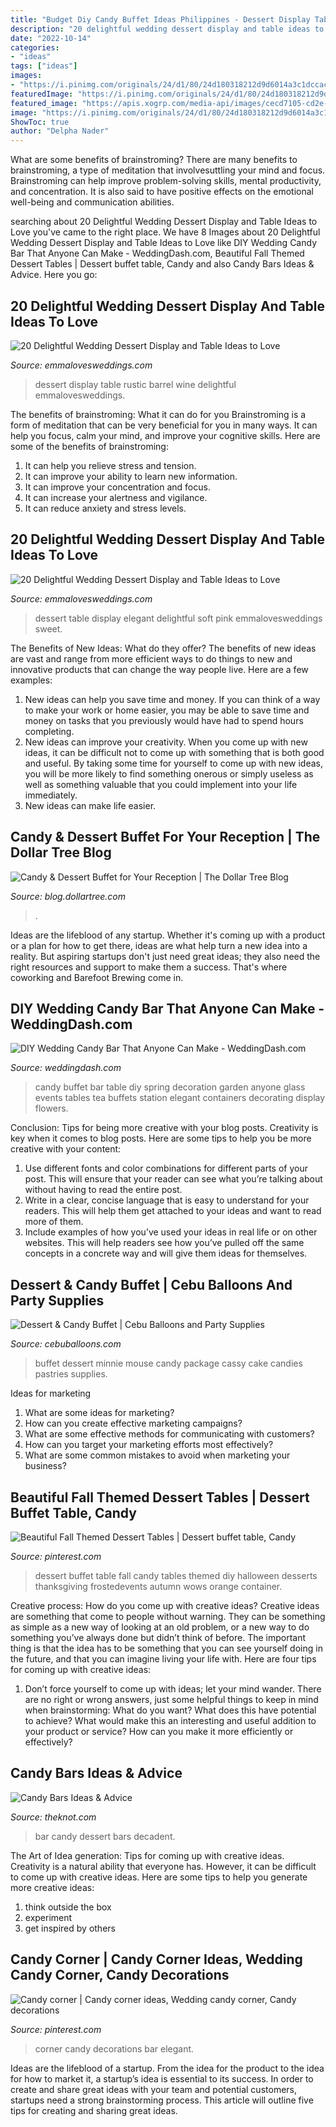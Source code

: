 ```yaml
---
title: "Budget Diy Candy Buffet Ideas Philippines - Dessert Display Table Rustic Barrel Wine Delightful Emmalovesweddings"
description: "20 delightful wedding dessert display and table ideas to love"
date: "2022-10-14"
categories:
- "ideas"
tags: ["ideas"]
images:
- "https://i.pinimg.com/originals/24/d1/80/24d180318212d9d6014a3c1dccac5750.jpg"
featuredImage: "https://i.pinimg.com/originals/24/d1/80/24d180318212d9d6014a3c1dccac5750.jpg"
featured_image: "https://apis.xogrp.com/media-api/images/cecd7105-cd2e-49c9-ae8c-4050c83db511~sc_768.576.fit?quality=60"
image: "https://i.pinimg.com/originals/24/d1/80/24d180318212d9d6014a3c1dccac5750.jpg"
ShowToc: true
author: "Delpha Nader"
---
```



What are some benefits of brainstroming?
There are many benefits to brainstroming, a type of meditation that involvesuttling your mind and focus. Brainstroming can help improve problem-solving skills, mental productivity, and concentration. It is also said to have positive effects on the emotional well-being and communication abilities.

	

		
searching about 20 Delightful Wedding Dessert Display and Table Ideas to Love you've came to the right place. We have 8 Images about 20 Delightful Wedding Dessert Display and Table Ideas to Love like DIY Wedding Candy Bar That Anyone Can Make - WeddingDash.com, Beautiful Fall Themed Dessert Tables | Dessert buffet table, Candy and also Candy Bars Ideas &amp; Advice. Here you go:
		
    
## 20 Delightful Wedding Dessert Display And Table Ideas To Love

<img loading=lazy src="https://emmalovesweddings.com/wp-content/uploads/2018/07/rustic-wedding-dessert-display-ideas-with-wine-barrel.jpg" onerror="this.onerror=null;this.src='https://tse3.mm.bing.net/th?id=OIP.E1QDEoQ2JaucqWNF4u3eGQHaLH&amp;pid=15.1';" alt="20 Delightful Wedding Dessert Display and Table Ideas to Love">

_Source: emmalovesweddings.com_

>dessert display table rustic barrel wine delightful emmalovesweddings. 

	

The benefits of brainstroming: What it can do for you
Brainstroming is a form of meditation that can be very beneficial for you in many ways. It can help you focus, calm your mind, and improve your cognitive skills. Here are some of the benefits of brainstroming: 
1. It can help you relieve stress and tension.
2. It can improve your ability to learn new information.
3. It can improve your concentration and focus. 
4. It can increase your alertness and vigilance. 
5. It can reduce anxiety and stress levels.

    
## 20 Delightful Wedding Dessert Display And Table Ideas To Love

<img loading=lazy src="https://emmalovesweddings.com/wp-content/uploads/2018/07/soft-pink-elegant-wedding-dessert-table-ideas.jpg" onerror="this.onerror=null;this.src='https://tse2.mm.bing.net/th?id=OIP.2uc5PZoV21kbIiDlidduVAHaK1&amp;pid=15.1';" alt="20 Delightful Wedding Dessert Display and Table Ideas to Love">

_Source: emmalovesweddings.com_

>dessert table display elegant delightful soft pink emmalovesweddings sweet. 

	

The Benefits of New Ideas: What do they offer?
The benefits of new ideas are vast and range from more efficient ways to do things to new and innovative products that can change the way people live. Here are a few examples: 
1. New ideas can help you save time and money. If you can think of a way to make your work or home easier, you may be able to save time and money on tasks that you previously would have had to spend hours completing. 
2. New ideas can improve your creativity. When you come up with new ideas, it can be difficult not to come up with something that is both good and useful. By taking some time for yourself to come up with new ideas, you will be more likely to find something onerous or simply useless as well as something valuable that you could implement into your life immediately. 
3. New ideas can make life easier.

    
## Candy &amp; Dessert Buffet For Your Reception | The Dollar Tree Blog

<img loading=lazy src="https://blog.dollartree.com/wp-content/uploads/2019/08/main210x220.jpg" onerror="this.onerror=null;this.src='https://tse1.mm.bing.net/th?id=OIP.zOVM6q1PfXGhnVdLu8GTbQAAAA&amp;pid=15.1';" alt="Candy &amp; Dessert Buffet for Your Reception | The Dollar Tree Blog">

_Source: blog.dollartree.com_

>. 

	

Ideas are the lifeblood of any startup. Whether it's coming up with a product or a plan for how to get there, ideas are what help turn a new idea into a reality. But aspiring startups don't just need great ideas; they also need the right resources and support to make them a success. That's where coworking and Barefoot Brewing come in.

    
## DIY Wedding Candy Bar That Anyone Can Make - WeddingDash.com

<img loading=lazy src="https://www.weddingdash.com/wp-content/uploads/2014/03/spring-candy-buffet.jpg" onerror="this.onerror=null;this.src='https://tse2.mm.bing.net/th?id=OIP.pATe7eWX-zXQAxyn3iayJQHaEc&amp;pid=15.1';" alt="DIY Wedding Candy Bar That Anyone Can Make - WeddingDash.com">

_Source: weddingdash.com_

>candy buffet bar table diy spring decoration garden anyone glass events tables tea buffets station elegant containers decorating display flowers. 

	

Conclusion: Tips for being more creative with your blog posts.
Creativity is key when it comes to blog posts. Here are some tips to help you be more creative with your content: 
1. Use different fonts and color combinations for different parts of your post. This will ensure that your reader can see what you’re talking about without having to read the entire post. 
2. Write in a clear, concise language that is easy to understand for your readers. This will help them get attached to your ideas and want to read more of them. 
3. Include examples of how you’ve used your ideas in real life or on other websites. This will help readers see how you’ve pulled off the same concepts in a concrete way and will give them ideas for themselves. 

    
## Dessert &amp; Candy Buffet | Cebu Balloons And Party Supplies

<img loading=lazy src="http://www.cebuballoons.com/wp-content/uploads/2014/01/Minnie-Mouse-Dessert-Buffet-Package-for-Cassy-610x458.jpg" onerror="this.onerror=null;this.src='https://tse4.mm.bing.net/th?id=OIP.LYrzBMtMdvLFYyO6bsnxVwHaFj&amp;pid=15.1';" alt="Dessert &amp; Candy Buffet | Cebu Balloons and Party Supplies">

_Source: cebuballoons.com_

>buffet dessert minnie mouse candy package cassy cake candies pastries supplies. 

	

Ideas for marketing
1. What are some ideas for marketing? 
2. How can you create effective marketing campaigns? 
3. What are some effective methods for communicating with customers? 
4. How can you target your marketing efforts most effectively? 
5. What are some common mistakes to avoid when marketing your business?

    
## Beautiful Fall Themed Dessert Tables | Dessert Buffet Table, Candy

<img loading=lazy src="https://i.pinimg.com/originals/24/d1/80/24d180318212d9d6014a3c1dccac5750.jpg" onerror="this.onerror=null;this.src='https://tse4.mm.bing.net/th?id=OIP.cqBVy2p9vXSwYWUL4rXzkwHaE6&amp;pid=15.1';" alt="Beautiful Fall Themed Dessert Tables | Dessert buffet table, Candy">

_Source: pinterest.com_

>dessert buffet table fall candy tables themed diy halloween desserts thanksgiving frostedevents autumn wows orange container. 

	

Creative process: How do you come up with creative ideas?
Creative ideas are something that come to people without warning. They can be something as simple as a new way of looking at an old problem, or a new way to do something you’ve always done but didn’t think of before. The important thing is that the idea has to be something that you can see yourself doing in the future, and that you can imagine living your life with. Here are four tips for coming up with creative ideas: 
1. Don’t force yourself to come up with ideas; let your mind wander. There are no right or wrong answers, just some helpful things to keep in mind when brainstorming: What do you want? What does this have potential to achieve? What would make this an interesting and useful addition to your product or service? How can you make it more efficiently or effectively? 


    
## Candy Bars Ideas &amp; Advice

<img loading=lazy src="https://apis.xogrp.com/media-api/images/cecd7105-cd2e-49c9-ae8c-4050c83db511~sc_768.576.fit?quality=60" onerror="this.onerror=null;this.src='https://tse3.mm.bing.net/th?id=OIP.ZOleWSVZkSA8kG2x_c2SVgHaFj&amp;pid=15.1';" alt="Candy Bars Ideas &amp; Advice">

_Source: theknot.com_

>bar candy dessert bars decadent. 

	

The Art of Idea generation: Tips for coming up with creative ideas.
Creativity is a natural ability that everyone has. However, it can be difficult to come up with creative ideas. Here are some tips to help you generate more creative ideas: 
1. think outside the box 
2. experiment 
3. get inspired by others 

    
## Candy Corner | Candy Corner Ideas, Wedding Candy Corner, Candy Decorations

<img loading=lazy src="https://i.pinimg.com/originals/ff/b1/94/ffb194a8e5a3ea4ce3c3a2bcff0b744a.jpg" onerror="this.onerror=null;this.src='https://tse1.mm.bing.net/th?id=OIP.PCd8_xZKFNIoaRKZXO8llQHaFs&amp;pid=15.1';" alt="Candy corner | Candy corner ideas, Wedding candy corner, Candy decorations">

_Source: pinterest.com_

>corner candy decorations bar elegant. 

	

Ideas are the lifeblood of a startup. From the idea for the product to the idea for how to market it, a startup’s idea is essential to its success. In order to create and share great ideas with your team and potential customers, startups need a strong brainstorming process. This article will outline five tips for creating and sharing great ideas.

